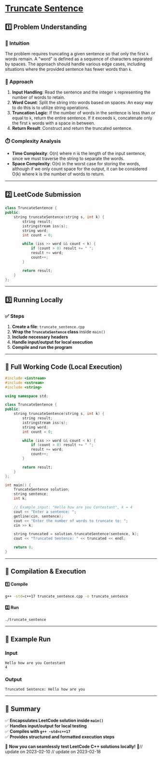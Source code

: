 # **[Truncate Sentence](https://leetcode.com/problems/truncate-sentence/description/)**  

## **1️⃣ Problem Understanding**  
### **📌 Intuition**  
The problem requires truncating a given sentence so that only the first `k` words remain. A "word" is defined as a sequence of characters separated by spaces. The approach should handle various edge cases, including situations where the provided sentence has fewer words than `k`.

### **🚀 Approach**  
1. **Input Handling**: Read the sentence and the integer `k` representing the number of words to retain.
2. **Word Count**: Split the string into words based on spaces. An easy way to do this is to utilize string operations.
3. **Truncation Logic**: If the number of words in the sentence is less than or equal to `k`, return the entire sentence. If it exceeds `k`, concatenate only the first `k` words with a space in between.
4. **Return Result**: Construct and return the truncated sentence.

### **⏱️ Complexity Analysis**  
- **Time Complexity**: O(n) where n is the length of the input sentence, since we must traverse the string to separate the words.
- **Space Complexity**: O(n) in the worst case for storing the words, although if we only count space for the output, it can be considered O(k) where k is the number of words to return.

---  

## **2️⃣ LeetCode Submission**  
```cpp
class TruncateSentence {
public:
    string truncateSentence(string s, int k) {
        string result;
        istringstream iss(s);
        string word;
        int count = 0;

        while (iss >> word && count < k) {
            if (count > 0) result += " ";
            result += word;
            count++;
        }

        return result;
    }
};
```  

---  

## **3️⃣ Running Locally**  
### **✅ Steps**  
1. **Create a file**: `truncate_sentence.cpp`  
2. **Wrap the `TruncateSentence` class** inside `main()`  
3. **Include necessary headers**  
4. **Handle input/output for local execution**  
5. **Compile and run the program**  

---  

## **📝 Full Working Code (Local Execution)**  
```cpp
#include <iostream>
#include <sstream>
#include <string>

using namespace std;

class TruncateSentence {
public:
    string truncateSentence(string s, int k) {
        string result;
        istringstream iss(s);
        string word;
        int count = 0;

        while (iss >> word && count < k) {
            if (count > 0) result += " ";
            result += word;
            count++;
        }

        return result;
    }
};

int main() {
    TruncateSentence solution;
    string sentence;
    int k;

    // Example input: "Hello how are you Contestant", k = 4
    cout << "Enter a sentence: ";
    getline(cin, sentence);
    cout << "Enter the number of words to truncate to: ";
    cin >> k;

    string truncated = solution.truncateSentence(sentence, k);
    cout << "Truncated Sentence: " << truncated << endl;

    return 0;
}
```  

---  

## **🔧 Compilation & Execution**  
#### **1️⃣ Compile**  
```bash
g++ -std=c++17 truncate_sentence.cpp -o truncate_sentence
```  

#### **2️⃣ Run**  
```bash
./truncate_sentence
```  

---  

## **🎯 Example Run**  
### **Input**  
```
Hello how are you Contestant
4
```  
### **Output**  
```
Truncated Sentence: Hello how are you
```  

---  

## **📌 Summary**  
✅ **Encapsulates LeetCode solution inside `main()`**  
✅ **Handles input/output for local testing**  
✅ **Compiles with `g++ -std=c++17`**  
✅ **Provides structured and formatted execution steps**  

🚀 **Now you can seamlessly test LeetCode C++ solutions locally!** 🚀// update on 2023-02-10
// update on 2023-02-18
